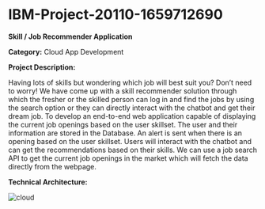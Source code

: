 # IBM-Project-20110-1659712690

**Skill / Job Recommender Application**

**Category:** Cloud App Development

**Project Description:**
  
Having lots of skills but wondering which job will best suit you? 
Don’t need to worry! 
We have come up with a skill recommender solution through which the fresher or the skilled person can log in and find the jobs by using the search option or they can directly interact with the chatbot and get their dream job.
To develop an end-to-end web application capable of displaying the current job openings based on the user skillset. 
The user and their information are stored in the Database.
An alert is sent when there is an opening based on the user skillset.
Users will interact with the chatbot and can get the recommendations based on their skills.
We can use a job search API to get the current job openings in the market which will fetch the data directly from the webpage.

**Technical Architecture:**

![cloud](https://user-images.githubusercontent.com/114278610/196971314-038c4b1b-000b-4d2f-aedc-9e94b491aa01.png)
